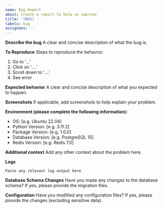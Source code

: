 ```yaml
---
name: Bug Report
about: Create a report to help us improve
title: '[BUG] '
labels: bug
assignees: ''
---
```


**Describe the bug**
A clear and concise description of what the bug is.

**To Reproduce**
Steps to reproduce the behavior:
1. Go to '...'
2. Click on '....'
3. Scroll down to '....'
4. See error

**Expected behavior**
A clear and concise description of what you expected to happen.

**Screenshots**
If applicable, add screenshots to help explain your problem.

**Environment (please complete the following information):**
 - OS: [e.g. Ubuntu 22.04]
 - Python Version: [e.g. 3.11.2]
 - Package Version: [e.g. 1.0.0]
 - Database Version: [e.g. PostgreSQL 15]
 - Redis Version: [e.g. Redis 7.0]

**Additional context**
Add any other context about the problem here.

**Logs**
```
Paste any relevant log output here
```

**Database Schema Changes**
Have you made any changes to the database schema? If yes, please provide the migration files.

**Configuration**
Have you modified any configuration files? If yes, please provide the changes (excluding sensitive data). 